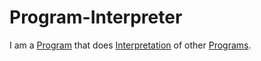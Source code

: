 # Program-Interpreter

I am a [Program](60086.md) that does [Interpretation](600075.md) of other [Programs](60086.md).
